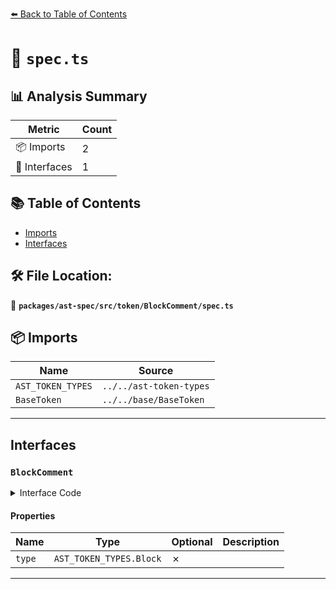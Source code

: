 [⬅️ Back to Table of Contents](../../../../../index.md)

# 📄 `spec.ts`

## 📊 Analysis Summary

| Metric | Count |
|--------|-------|
| 📦 Imports | 2 |
| 📐 Interfaces | 1 |

## 📚 Table of Contents

- [Imports](#imports)
- [Interfaces](#interfaces)

## 🛠️ File Location:
📂 **`packages/ast-spec/src/token/BlockComment/spec.ts`**

## 📦 Imports

| Name | Source |
|------|--------|
| `AST_TOKEN_TYPES` | `../../ast-token-types` |
| `BaseToken` | `../../base/BaseToken` |


---

## Interfaces

### `BlockComment`

<details><summary>Interface Code</summary>

```ts
export interface BlockComment extends BaseToken {
  type: AST_TOKEN_TYPES.Block;
}
```
</details>

#### Properties

| Name | Type | Optional | Description |
|------|------|----------|-------------|
| `type` | `AST_TOKEN_TYPES.Block` | ✗ |  |


---